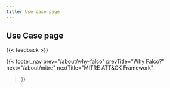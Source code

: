 ```yaml
---
title: Use case page
---
```


## Use Case page

{{< feedback >}}

{{< footer_nav 
  prev="/about/why-falco"
  prevTitle="Why Falco?"
  next="/about/mitre" 
  nextTitle="MITRE ATT&CK Framework" 
>}}